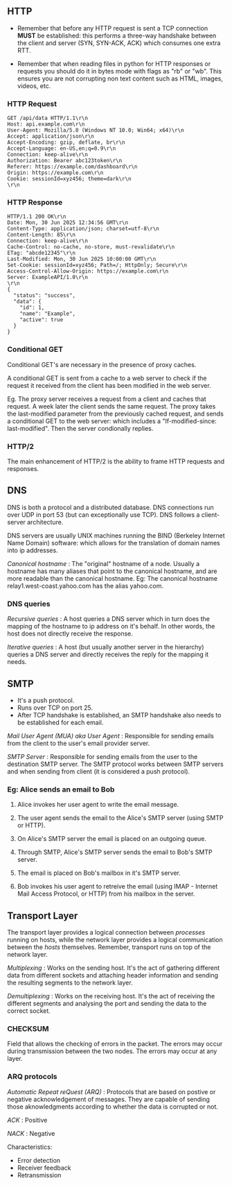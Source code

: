 ## HTTP

- Remember that before any HTTP request is sent a TCP connection **MUST** be established: this performs a three-way handshake between the client and server (SYN, SYN-ACK, ACK) which consumes one extra RTT.

- Remember that when reading files in python for HTTP responses or requests you should do it in bytes mode
with flags as "rb" or "wb". This ensures you are not corrupting non text content such as HTML, images, videos, etc.

### HTTP Request

```
GET /api/data HTTP/1.1\r\n
Host: api.example.com\r\n
User-Agent: Mozilla/5.0 (Windows NT 10.0; Win64; x64)\r\n
Accept: application/json\r\n
Accept-Encoding: gzip, deflate, br\r\n
Accept-Language: en-US,en;q=0.9\r\n
Connection: keep-alive\r\n
Authorization: Bearer abc123token\r\n
Referer: https://example.com/dashboard\r\n
Origin: https://example.com\r\n
Cookie: sessionId=xyz456; theme=dark\r\n
\r\n
```

### HTTP Response

```
HTTP/1.1 200 OK\r\n
Date: Mon, 30 Jun 2025 12:34:56 GMT\r\n
Content-Type: application/json; charset=utf-8\r\n
Content-Length: 85\r\n
Connection: keep-alive\r\n
Cache-Control: no-cache, no-store, must-revalidate\r\n
ETag: "abcde12345"\r\n
Last-Modified: Mon, 30 Jun 2025 10:00:00 GMT\r\n
Set-Cookie: sessionId=xyz456; Path=/; HttpOnly; Secure\r\n
Access-Control-Allow-Origin: https://example.com\r\n
Server: ExampleAPI/1.0\r\n
\r\n
{
  "status": "success",
  "data": {
    "id": 1,
    "name": "Example",
    "active": true
  }
}
```

### Conditional GET

Conditional GET's are necessary in the presence of proxy caches.

A conditional GET is sent from a cache to a web server to check if the request it received from the client has been modified in the web server.

Eg. The proxy server receives a request from a client and caches that request. A week later the client sends the same request. The proxy takes the last-modified parameter from the previously cached request, and sends a conditional GET to the web server: which includes a "If-modified-since: last-modified". Then the server condionally replies.

### HTTP/2

The main enhancement of HTTP/2 is the ability to frame HTTP requests and responses.

## DNS

DNS is both a protocol and a distributed database. 
DNS connections run over UDP in port 53 (but can exceptionally use TCP).
DNS follows a client-server architecture.

DNS servers are usually UNIX machines running the BIND (Berkeley Internet Name Domain) software: which allows for the translation of domain names into ip addresses.

*Canonical hostname* : The "original" hostname of a node. Usually a hostname has many aliases that point to the canonical hostname, and are more readable than the canonical hostname. Eg: The canonical hostname relay1.west-coast.yahoo.com has the alias yahoo.com.

### DNS queries

*Recursive queries* : A host queries a DNS server which in turn does the mapping of the hostname to ip address on it's behalf. In other words, the host does not directly receive the response.

*Iterative queries* : A host (but usually another server in the hierarchy) queries a DNS server and directly receives the reply for the mapping it needs.

## SMTP

- It's a push protocol.
- Runs over TCP on port 25.
- After TCP handshake is established, an SMTP handshake also needs to be established for each email.

*Mail User Agent (MUA) aka User Agent* : Responsible for sending emails from the client to the user's email provider server.

*SMTP Server* : Responsible for sending emails from the user to the destination SMTP server. The SMTP protocol works between SMTP servers and when sending from client (it is considered a push protocol).

### Eg: Alice sends an email to Bob

1. Alice invokes her user agent to write the email message.

2. The user agent sends the email to the Alice's SMTP server (using SMTP or HTTP).

3. On Alice's SMTP server the email is placed on an outgoing queue.

4. Through SMTP, Alice's SMTP server sends the email to Bob's SMTP server.

5. The email is placed on Bob's mailbox in it's SMTP server.

6. Bob invokes his user agent to retreive the email (using IMAP - Internet Mail Access Protocol, or HTTP) from his mailbox in the server.

## Transport Layer

The transport layer provides a logical connection between *processes* running on hosts, while the network layer provides a logical communication between the *hosts* themselves. Remember, transport runs on top of the network layer.

*Multiplexing* : Works on the sending host. It's the act of gathering different data from different sockets and attaching header information and sending the resulting segments to the network layer.

*Demultiplexing* : Works on the receiving host. It's the act of receiving the different segments and analysing the port and sending the data to the correct socket.

### CHECKSUM

Field that allows the checking of errors in the packet. The errors may occur during transmission between the two nodes. The errors may occur at any layer.

### ARQ protocols

*Automatic Repeat reQuest (ARQ)* : Protocols that are based on postive or negative acknowledgement of messages. They are capable of sending those aknowledgments according to whether the data is corrupted or not.

*ACK* : Positive

*NACK* : Negative

Characteristics:

- Error detection
- Receiver feedback
- Retransmission

